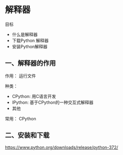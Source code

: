 # 解释器

目标

- 什么是解释器
- 下载Python 解释器
- 安装Python解释器

## 一、解释器的作用

作用： 运行文件

种类：

- CPython: 用C语言开发
- IPython: 基于CPython的一种交互式解释器
- 其他

常用： CPython

## 二、安装和下载

https://www.python.org/downloads/release/python-372/


